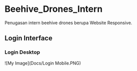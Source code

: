 # Beehive_Drones_Intern
Penugasan intern beehive drones berupa Website Responsive.

## Login Interface
### Login Desktop
![My Image](Docs/Login Mobile.PNG)
